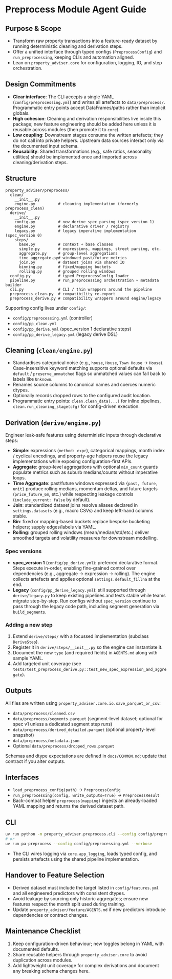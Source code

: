# Preprocess Module Agent Guide

## Purpose & Scope
- Transform raw property transactions into a feature-ready dataset by running deterministic cleaning and derivation steps.
- Offer a unified interface through typed configs (`PreprocessConfig`) and `run_preprocessing`, keeping CLIs and automation aligned.
- Lean on `property_adviser.core` for configuration, logging, IO, and step orchestration.

## Design Commitments
- **Clear interface**: The CLI accepts a single YAML (`config/preprocessing.yml`) and writes all artefacts to `data/preprocess/`. Programmatic entry points accept DataFrames/paths rather than implicit globals.
- **High cohesion**: Cleaning and derivation responsibilities live inside this package; new feature engineering should be added here unless it is reusable across modules (then promote it to `core`).
- **Low coupling**: Downstream stages consume the written artefacts; they do not call into private helpers. Upstream data sources interact only via the documented input schema.
- **Reusability**: Shared transformations (e.g., safe ratios, seasonality utilities) should be implemented once and imported across cleaning/derivation steps.

## Structure
```
property_adviser/preprocess/
  clean/
    __init__.py
    engine.py          # cleaning implementation (formerly preprocess_clean)
  derive/
    __init__.py
    config.py          # new derive spec parsing (spec_version 1)
    engine.py          # declarative driver / registry
    legacy.py          # legacy imperative implementation (spec_version 0)
    steps/
      base.py          # context + base classes
      simple.py        # expressions, mappings, street parsing, etc.
      aggregate.py     # group-level aggregations
      time_aggregate.py# windowed past/future metrics
      join.py          # dataset joins via shared IO
      binning.py       # fixed/mapping buckets
      rolling.py       # grouped rolling windows
  config.py            # typed PreprocessConfig loader
  pipeline.py          # run_preprocessing orchestration + metadata builder
  cli.py               # CLI / thin wrappers around the pipeline
  preprocess_clean.py  # compatibility re-export
  preprocess_derive.py # compatibility wrappers around engine/legacy
```
Supporting config lives under `config/`:
- `config/preprocessing.yml` (controller)
- `config/pp_clean.yml`
- `config/pp_derive.yml` (spec_version 1 declarative steps)
- `config/pp_derive_legacy.yml` (legacy derive DSL)

## Cleaning (`clean/engine.py`)
- Standardises categorical noise (e.g., `house`, `House`, `Town House` → `House`). Case-insensitive keyword matching supports optional defaults via `default` / `preserve_unmatched` flags so unmatched values can fall back to labels like `Unknown`.
- Renames source columns to canonical names and coerces numeric dtypes.
- Optionally records dropped rows to the configured audit location.
- Programmatic entry points: `clean.clean_data(...)` for inline pipelines, `clean.run_cleaning_stage(cfg)` for config-driven execution.

## Derivation (`derive/engine.py`)
Engineer leak-safe features using deterministic inputs through declarative steps:
- **Simple**: expressions (`method: expr`), categorical mappings, month index / cyclical encodings, and property-age helpers reuse the legacy implementations while exposing configuration-first APIs.
- **Aggregate**: group-level aggregations with optional `min_count` guards populate metrics such as suburb medians/counts without imperative loops.
- **Time Aggregate**: past/future windows expressed via `{past, future, unit}` produce rolling medians, momentum deltas, and future targets (`price_future_6m`, etc.) while respecting leakage controls (`include_current: false` by default).
- **Join**: standardized dataset joins resolve aliases declared in `settings.datasets` (e.g., macro CSVs) and keep left-hand columns stable.
- **Bin**: fixed or mapping-based buckets replace bespoke bucketing helpers; supply edges/labels via YAML.
- **Rolling**: grouped rolling windows (mean/median/std/etc.) deliver smoothed targets and volatility measures for downstream modelling.

### Spec versions
- **spec_version 1** (`config/pp_derive.yml`): preferred declarative format. Steps execute in-order, enabling fine-grained control over dependencies (e.g., aggregate → expression → rolling). The engine collects artefacts and applies optional `settings.default_fillna` at the end.
- **Legacy** (`config/pp_derive_legacy.yml`): still supported through `derive/legacy.py` to keep existing pipelines and tests stable while teams migrate step-by-step. Run configs without `spec_version` continue to pass through the legacy code path, including segment generation via `build_segments`.

### Adding a new step
1. Extend `derive/steps/` with a focussed implementation (subclass `DeriveStep`).
2. Register it in `derive/steps/__init__.py` so the engine can instantiate it.
3. Document the new `type` (and required fields) in `AGENTS.md` along with sample YAML.
4. Add targeted unit coverage (see `tests/test_preprocess_derive.py::test_new_spec_expression_and_aggregate`).

## Outputs
All files are written using `property_adviser.core.io.save_parquet_or_csv`:
- `data/preprocess/cleaned.csv`
- `data/preprocess/segments.parquet` (segment-level dataset; optional for spec v1 unless a dedicated segment step runs)
- `data/preprocess/derived_detailed.parquet` (optional property-level snapshot)
- `data/preprocess/metadata.json`
- Optional `data/preprocess/dropped_rows.parquet`

Schemas and dtype expectations are defined in `docs/COMMON.md`; update that contract if you alter outputs.

## Interfaces
- `load_preprocess_config(path)` → `PreprocessConfig`
- `run_preprocessing(config, write_outputs=True)` → `PreprocessResult`
- Back-compat helper `preprocess(mapping)` ingests an already-loaded YAML mapping and returns the derived dataset path.

## CLI
```bash
uv run python -m property_adviser.preprocess.cli --config config/preprocessing.yml --verbose
# or
uv run pa-preprocess --config config/preprocessing.yml --verbose
```
- The CLI wires logging via `core.app_logging`, loads typed config, and persists artefacts using the shared pipeline implementation.

## Handover to Feature Selection
- Derived dataset must include the target listed in `config/features.yml` and all engineered predictors with consistent dtypes.
- Avoid leakage by sourcing only historic aggregates; ensure new features respect the month split used during training.
- Update `property_adviser/feature/AGENTS.md` if new predictors introduce dependencies or contract changes.

## Maintenance Checklist
1. Keep configuration-driven behaviour; new toggles belong in YAML with documented defaults.
2. Share reusable helpers through `property_adviser.core` to avoid duplication across modules.
3. Add lightweight unit coverage for complex derivations and document any breaking schema changes here.
